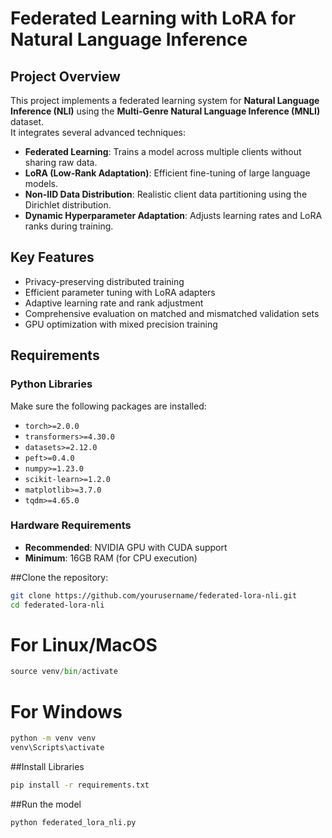 # Federated Learning with LoRA for Natural Language Inference

## Project Overview
This project implements a federated learning system for **Natural Language Inference (NLI)** using the **Multi-Genre Natural Language Inference (MNLI)** dataset.  
It integrates several advanced techniques:

- **Federated Learning**: Trains a model across multiple clients without sharing raw data.
- **LoRA (Low-Rank Adaptation)**: Efficient fine-tuning of large language models.
- **Non-IID Data Distribution**: Realistic client data partitioning using the Dirichlet distribution.
- **Dynamic Hyperparameter Adaptation**: Adjusts learning rates and LoRA ranks during training.

## Key Features
- Privacy-preserving distributed training
- Efficient parameter tuning with LoRA adapters
- Adaptive learning rate and rank adjustment
- Comprehensive evaluation on matched and mismatched validation sets
- GPU optimization with mixed precision training

## Requirements

### Python Libraries
Make sure the following packages are installed:

- `torch>=2.0.0`
- `transformers>=4.30.0`
- `datasets>=2.12.0`
- `peft>=0.4.0`
- `numpy>=1.23.0`
- `scikit-learn>=1.2.0`
- `matplotlib>=3.7.0`
- `tqdm>=4.65.0`

### Hardware Requirements
- **Recommended**: NVIDIA GPU with CUDA support
- **Minimum**: 16GB RAM (for CPU execution)




##Clone the repository:
```bash
git clone https://github.com/yourusername/federated-lora-nli.git
cd federated-lora-nli
```



# For Linux/MacOS
```python -m venv venv
source venv/bin/activate
```
# For Windows
```bash
python -m venv venv
venv\Scripts\activate
```
##Install Libraries
```bash
pip install -r requirements.txt
```

##Run the model 
```bash
python federated_lora_nli.py
```

